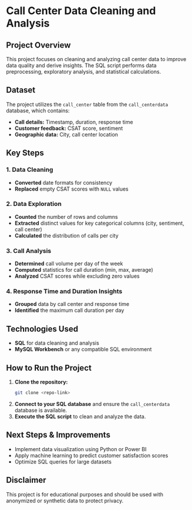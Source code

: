 # Call Center Data Cleaning and Analysis  

## Project Overview  
This project focuses on cleaning and analyzing call center data to improve data quality and derive insights. The SQL script performs data preprocessing, exploratory analysis, and statistical calculations.  

## Dataset  
The project utilizes the `call_center` table from the `call_centerdata` database, which contains:  
- **Call details:** Timestamp, duration, response time  
- **Customer feedback:** CSAT score, sentiment  
- **Geographic data:** City, call center location  

## Key Steps  

### 1. Data Cleaning  
- **Converted** date formats for consistency  
- **Replaced** empty CSAT scores with `NULL` values  

### 2. Data Exploration  
- **Counted** the number of rows and columns  
- **Extracted** distinct values for key categorical columns (city, sentiment, call center)  
- **Calculated** the distribution of calls per city  

### 3. Call Analysis  
- **Determined** call volume per day of the week  
- **Computed** statistics for call duration (min, max, average)  
- **Analyzed** CSAT scores while excluding zero values  

### 4. Response Time and Duration Insights  
- **Grouped** data by call center and response time  
- **Identified** the maximum call duration per day  

## Technologies Used  
- **SQL** for data cleaning and analysis  
- **MySQL Workbench** or any compatible SQL environment  

## How to Run the Project  

1. **Clone the repository:**  
   ```bash
   git clone <repo-link>
   ```
2. **Connect to your SQL database** and ensure the `call_centerdata` database is available.  
3. **Execute the SQL script** to clean and analyze the data.  

## Next Steps & Improvements  
- Implement data visualization using Python or Power BI  
- Apply machine learning to predict customer satisfaction scores  
- Optimize SQL queries for large datasets  

## Disclaimer  
This project is for educational purposes and should be used with anonymized or synthetic data to protect privacy.  
